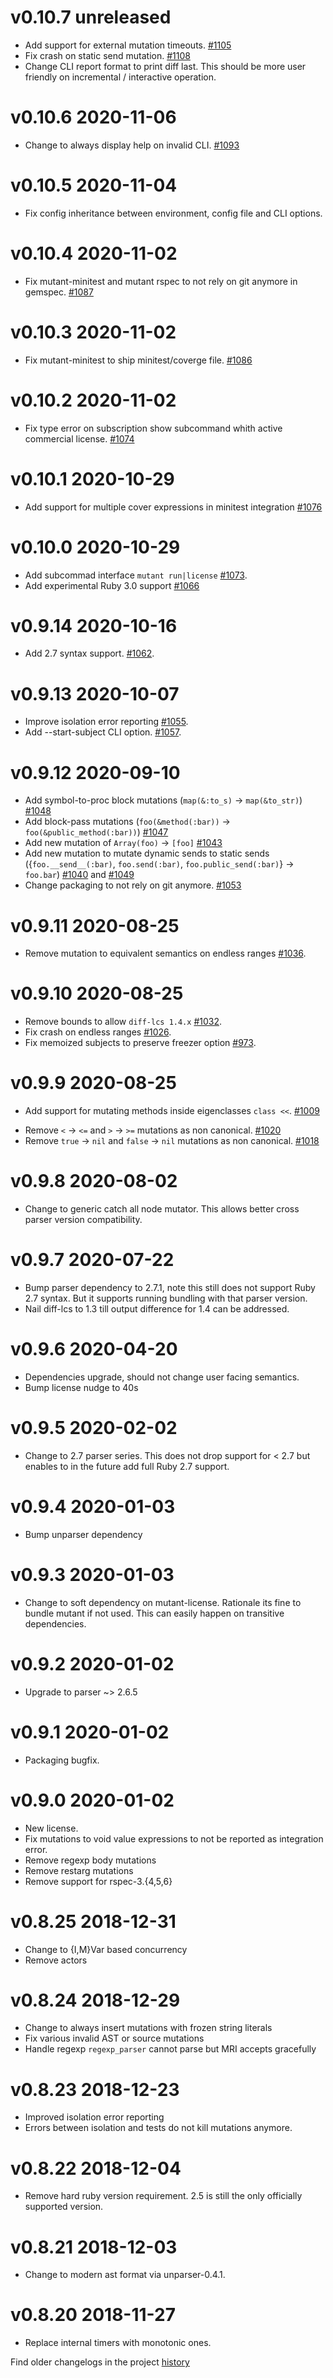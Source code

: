 # v0.10.7 unreleased

* Add support for external mutation timeouts. [#1105](https://github.com/mbj/mutant/pull/1105)
* Fix crash on static send mutation. [#1108](https://github.com/mbj/mutant/pull/1108)
* Change CLI report format to print diff last.
  This should be more user friendly on incremental / interactive
  operation.

# v0.10.6 2020-11-06

* Change to always display help on invalid CLI. [#1093](https://github.com/mbj/mutant/pull/1093)

# v0.10.5 2020-11-04

* Fix config inheritance between environment, config file and CLI options.

# v0.10.4 2020-11-02

* Fix mutant-minitest and mutant rspec to not rely on git anymore in gemspec. [#1087](https://github.com/mbj/mutant/pull/1087)

# v0.10.3 2020-11-02

* Fix mutant-minitest to ship minitest/coverge file. [#1086](https://github.com/mbj/mutant/pull/1086)

# v0.10.2 2020-11-02

* Fix type error on subscription show subcommand whith active commercial license.
  [#1074](https://github.com/mbj/mutant/pull/1084)

# v0.10.1 2020-10-29

* Add support for multiple cover expressions in minitest integration [#1076](https://github.com/mbj/mutant/pull/1076)

# v0.10.0 2020-10-29

* Add subcommad interface `mutant run|license` [#1073](https://github.com/mbj/mutant/pull/1073).
* Add experimental Ruby 3.0 support [#1066](https://github.com/mbj/mutant/pull/1066)

# v0.9.14 2020-10-16

* Add 2.7 syntax support. [#1062](https://github.com/mbj/mutant/pull/1062).

# v0.9.13 2020-10-07

* Improve isolation error reporting [#1055](https://github.com/mbj/mutant/pull/1055).
* Add --start-subject CLI option. [#1057](https://github.com/mbj/mutant/pull/1057).

# v0.9.12 2020-09-10

* Add symbol-to-proc block mutations (`map(&:to_s)` -> `map(&to_str)`) [#1048](https://github.com/mbj/mutant/pull/1048)
* Add block-pass mutations (`foo(&method(:bar))` -> `foo(&public_method(:bar))`) [#1047](https://github.com/mbj/mutant/pull/1047)
* Add new mutation of `Array(foo)` -> `[foo]` [#1043](https://github.com/mbj/mutant/pull/1043)
* Add new mutation to mutate dynamic sends to static sends ({`foo.__send__(:bar)`, `foo.send(:bar)`, `foo.public_send(:bar)`} -> `foo.bar`) [#1040](https://github.com/mbj/mutant/pull/1040) and [#1049](https://github.com/mbj/mutant/pull/1049)
* Change packaging to not rely on git anymore. [#1053](https://github.com/mbj/mutant/pull/1053)

# v0.9.11 2020-08-25

* Remove mutation to equivalent semantics on endless ranges [#1036](https://github.com/mbj/mutant/pull/1036).

# v0.9.10 2020-08-25

* Remove bounds to allow `diff-lcs 1.4.x` [#1032](https://github.com/mbj/mutant/pull/1032).
* Fix crash on endless ranges [#1026](https://github.com/mbj/mutant/pull/1026).
* Fix memoized subjects to preserve freezer option [#973](https://github.com/mbj/mutant/pull/973).

# v0.9.9 2020-08-25

+ Add support for mutating methods inside eigenclasses `class <<`. [#1009](https://github.com/mbj/mutant/pull/1009)
- Remove `<` -> `<=` and `>` -> `>=` mutations as non canonical. [#1020](https://github.com/mbj/mutant/pull/1020)
- Remove `true` -> `nil` and `false` -> `nil` mutations as non canonical. [#1018](https://github.com/mbj/mutant/pull/1018)

# v0.9.8 2020-08-02

* Change to generic catch all node mutator. This allows better cross parser version compatibility.

# v0.9.7 2020-07-22

* Bump parser dependency to 2.7.1, note this still does not support Ruby 2.7 syntax.
  But it supports running bundling with that parser version.
* Nail diff-lcs to 1.3 till output difference for 1.4 can be addressed.

# v0.9.6 2020-04-20

* Dependencies upgrade, should not change user facing semantics.
* Bump license nudge to 40s

# v0.9.5 2020-02-02

* Change to 2.7 parser series.
  This does not drop support for < 2.7 but enables to in the future add full Ruby 2.7 support.

# v0.9.4 2020-01-03

* Bump unparser dependency

# v0.9.3 2020-01-03

* Change to soft dependency on mutant-license.
  Rationale its fine to bundle mutant if not used.
  This can easily happen on transitive dependencies.

# v0.9.2 2020-01-02

* Upgrade to parser ~> 2.6.5

# v0.9.1 2020-01-02

* Packaging bugfix.

# v0.9.0 2020-01-02

* New license.
* Fix mutations to void value expressions to not be reported as integration error.
* Remove regexp body mutations
* Remove restarg mutations
* Remove support for rspec-3.{4,5,6}

# v0.8.25 2018-12-31

* Change to {I,M}Var based concurrency
* Remove actors

# v0.8.24 2018-12-29

* Change to always insert mutations with frozen string literals
* Fix various invalid AST or source mutations
* Handle regexp `regexp_parser` cannot parse but MRI accepts gracefully

# v0.8.23 2018-12-23

* Improved isolation error reporting
* Errors between isolation and tests do not kill mutations anymore.

# v0.8.22 2018-12-04

* Remove hard ruby version requirement. 2.5 is still the only officially supported version.

# v0.8.21 2018-12-03

* Change to modern ast format via unparser-0.4.1.

# v0.8.20 2018-11-27

* Replace internal timers with monotonic ones.

Find older changelogs in the project [history](https://github.com/mbj/mutant/blob/84d119fe49ebad51b213cb08285b95e6e7c4fab6/Changelog.md#v0821-2018-12-03)
